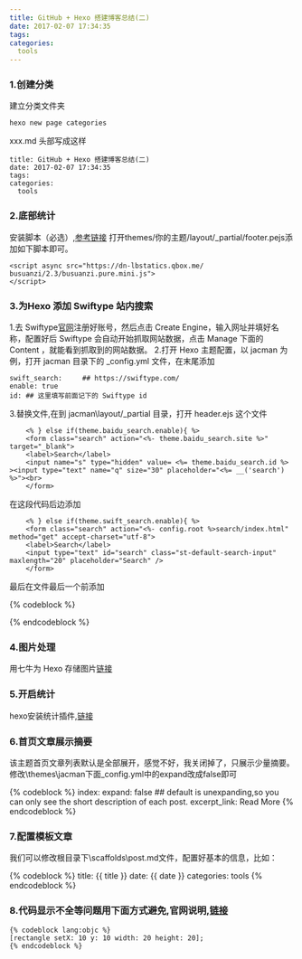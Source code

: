 ```yaml
---
title: GitHub + Hexo 搭建博客总结(二)
date: 2017-02-07 17:34:35
tags:
categories: 
  tools
---
```

### 1.创建分类
建立分类文件夹
	
	hexo new page categories
xxx.md 头部写成这样

	title: GitHub + Hexo 搭建博客总结(二)
	date: 2017-02-07 17:34:35
	tags:
	categories: 
 	  tools	
 	  
### 2.底部统计
安装脚本（必选）,[参考链接](http://wangcaiyong.com/2015/06/26/busuanzi/)
打开themes/你的主题/layout/_partial/footer.pejs添加如下脚本即可。

	<script async src="https://dn-lbstatics.qbox.me/	busuanzi/2.3/busuanzi.pure.mini.js">
	</script>
### 3.为Hexo 添加 Swiftype 站内搜索
1.去 Swiftype[官网](https://swiftype.com/)注册好账号，然后点击 Create Engine，输入网址并填好名称，配置好后 Swiftype 会自动开始抓取网站数据，点击 Manage 下面的 Content ，就能看到抓取到的网站数据。
2.打开 Hexo 主题配置，以 jacman 为例，打开 jacman 目录下的 _config.yml 文件，在末尾添加
	
	swift_search:     ## https://swiftype.com/
	enable: true
	id: ## 这里填写前面记下的 Swiftype id
3.替换文件,在到 jacman\layout\/_partial 目录，打开 header.ejs 这个文件

```
	<% } else if(theme.baidu_search.enable){ %>
	<form class="search" action="<%- theme.baidu_search.site %>" target="_blank">
	<label>Search</label>
	<input name="s" type="hidden" value= <%= theme.baidu_search.id %> ><input type="text" name="q" size="30" placeholder="<%= __('search') %>"><br>
	</form>
```
	
在这段代码后边添加

```
	<% } else if(theme.swift_search.enable){ %>
	<form class="search" action="<%- config.root %>search/index.html" method="get" accept-charset="utf-8">
	<label>Search</label>
	<input type="text" id="search" class="st-default-search-input" maxlength="20" placeholder="Search" />
	</form>
```
最后在文件最后一个</div>前添加

{% codeblock %}
<script type="text/javascript">
(function(w,d,t,u,n,s,e){w['SwiftypeObject']=n;w[n]=w[n]||function(){
(w[n].q=w[n].q||[]).push(arguments);};s=d.createElement(t);
e=d.getElementsByTagName(t)[0];s.async=1;s.src=u;e.parentNode.insertBefore(s,e);
})(window,document,'script','//s.swiftypecdn.com/install/v2/st.js','_st');
_st('install','Zo1mzEpQeR6Xjr3hz4jd','2.0.0');
</script>
{% endcodeblock %}

### 4.图片处理
用七牛为 Hexo 存储图片[链接](http://clarkky.org/post/Hexo-Qiniu-Image-CDN/)
### 5.开启统计
hexo安装统计插件,[链接](http://www.cnblogs.com/tengj/p/5365434.html)
### 6.首页文章展示摘要
该主题首页文章列表默认是全部展开，感觉不好，我关闭掉了，只展示少量摘要。
修改\themes\jacman下面_config.yml中的expand改成false即可

{% codeblock %}
index:
  expand: false           ## default is unexpanding,so you can only see the short description of each post.
  excerpt_link: Read More
{% endcodeblock %}

### 7.配置模板文章
我们可以修改根目录下\scaffolds\post.md文件，配置好基本的信息，比如：

{% codeblock %}
title: {{ title }}
date: {{ date }}
categories: 
  tools
{% endcodeblock %}

### 8.代码显示不全等问题用下面方式避免,官网说明,[链接](https://hexo.io/docs/tag-plugins.html#Raw)
```
{% codeblock lang:objc %}
[rectangle setX: 10 y: 10 width: 20 height: 20];
{% endcodeblock %}
```	
